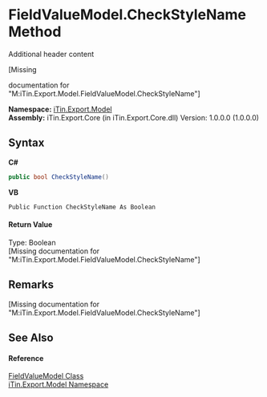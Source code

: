 # FieldValueModel.CheckStyleName Method 
Additional header content 

\[Missing <summary> documentation for "M:iTin.Export.Model.FieldValueModel.CheckStyleName"\]

**Namespace:**&nbsp;<a href="ef57ffcc-e95e-b212-5a46-9aa6f5a3511f">iTin.Export.Model</a><br />**Assembly:**&nbsp;iTin.Export.Core (in iTin.Export.Core.dll) Version: 1.0.0.0 (1.0.0.0)

## Syntax

**C#**<br />
``` C#
public bool CheckStyleName()
```

**VB**<br />
``` VB
Public Function CheckStyleName As Boolean
```


#### Return Value
Type: Boolean<br />\[Missing <returns> documentation for "M:iTin.Export.Model.FieldValueModel.CheckStyleName"\]

## Remarks
\[Missing <remarks> documentation for "M:iTin.Export.Model.FieldValueModel.CheckStyleName"\]

## See Also


#### Reference
<a href="9472650e-8fa1-90e8-0f39-351075c9eda1">FieldValueModel Class</a><br /><a href="ef57ffcc-e95e-b212-5a46-9aa6f5a3511f">iTin.Export.Model Namespace</a><br />